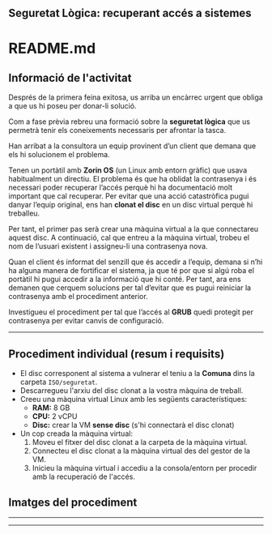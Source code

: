 ## Seguretat Lògica: recuperant accés a sistemes

# README.md

## Informació de l'activitat

Després de la primera feina exitosa, us arriba un encàrrec urgent que obliga a que us hi poseu per donar-li solució.

Com a fase prèvia rebreu una formació sobre la **seguretat lògica** que us permetrà tenir els coneixements necessaris per afrontar la tasca.

Han arribat a la consultora un equip provinent d’un client que demana que els hi solucionem el problema.

Tenen un portàtil amb **Zorin OS** (un Linux amb entorn gràfic) que usava habitualment un directiu. El problema és que ha oblidat la contrasenya i és necessari poder recuperar l’accés perquè hi ha documentació molt important que cal recuperar. Per evitar que una acció catastròfica pugui danyar l’equip original, ens han **clonat el disc** en un disc virtual perquè hi treballeu.

Per tant, el primer pas serà crear una màquina virtual a la que connectareu aquest disc. A continuació, cal que entreu a la màquina virtual, trobeu el nom de l’usuari existent i assigneu-li una contrasenya nova.

Quan el client és informat del senzill que és accedir a l’equip, demana si n’hi ha alguna manera de fortificar el sistema, ja que té por que si algú roba el portàtil hi pugui accedir a la informació que hi conté. Per tant, ara ens demanen que cerquem solucions per tal d’evitar que es pugui reiniciar la contrasenya amb el procediment anterior.

Investigueu el procediment per tal que l’accés al **GRUB** quedi protegit per contrasenya per evitar canvis de configuració.


---

## Procediment individual (resum i requisits)

- El disc corresponent al sistema a vulnerar el teniu a la **Comuna** dins la carpeta `ISO/seguretat`.
- Descarregueu l'arxiu del disc clonat a la vostra màquina de treball.
- Creeu una màquina virtual Linux amb les següents característiques:
  - **RAM:** 8 GB
  - **CPU:** 2 vCPU
  - **Disc:** crear la VM **sense disc** (s'hi connectarà el disc clonat)
- Un cop creada la màquina virtual:
  1. Moveu el fitxer del disc clonat a la carpeta de la màquina virtual.
  2. Connecteu el disc clonat a la màquina virtual des del gestor de la VM.
  3. Inicieu la màquina virtual i accediu a la consola/entorn per procedir amb la recuperació de l'accés.

## Imatges del procediment 

---



---



